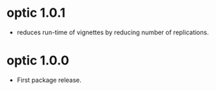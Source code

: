 # optic 1.0.1

* reduces run-time of vignettes by reducing number of replications.

# optic 1.0.0

* First package release.

